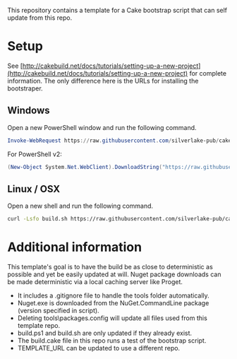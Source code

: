 This repository contains a template for a Cake bootstrap script that can self update from this repo.

# Setup

See [http://cakebuild.net/docs/tutorials/setting-up-a-new-project](http://cakebuild.net/docs/tutorials/setting-up-a-new-project) 
for complete information.  The only difference here is the URLs for installing the bootstraper.

## Windows
Open a new PowerShell window and run the following command.
```powershell
Invoke-WebRequest https://raw.githubusercontent.com/silverlake-pub/cake-template/master/build.ps1 -OutFile build.ps1
```

For PowerShell v2:
```powershell
(New-Object System.Net.WebClient).DownloadString("https://raw.githubusercontent.com/silverlake-pub/cake-template/master/build.ps1") >build.ps1
```

## Linux / OSX
Open a new shell and run the following command.
```bash
curl -Lsfo build.sh https://raw.githubusercontent.com/silverlake-pub/cake-template/master/build.sh
```

# Additional information

This template's goal is to have the build be as close to deterministic as possible and yet be easily updated
at will.  Nuget package downloads can be made deterministic via a local caching server like Proget.

* It includes a .gitignore file to handle the tools folder automatically.
* Nuget.exe is downloaded from the NuGet.CommandLine package (version specified in script).
* Deleting tools\packages.config will update all files used from this template repo.
* build.ps1 and build.sh are only updated if they already exist.
* The build.cake file in this repo runs a test of the bootstrap script.
* TEMPLATE_URL can be updated to use a different repo.